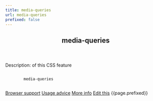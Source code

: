 ```yaml
---
title: media-queries
url: media-queries
prefixed: false
---
```


<article id="media-queries" class="feature prefix-{{page.prefixed}}">
	<header class="feature__header">
		<h2>media-queries</h2>
	</header>
	<p class="feature__description">
		Description: of this CSS feature
	</p>
	<pre class="feature__code"><code>
		media-queries
	</code></pre>
	<footer class="feature__footer">
		<a href="http://caniuse.com/media-queries">Browser support</a> 
		<a href="http://html5please.com/#media-queries">Usage advice</a> 
		<a href="http://www.css3files.com/media-queries">More info</a> 
		<a href="https://github.com/davidhund/shouldiprefix/blob/ghpages/_posts/{{page.title}}.md">Edit this</a> 
		<span class="feature__prefix">{{page.prefixed}}</span>
	</footer>
</article>

